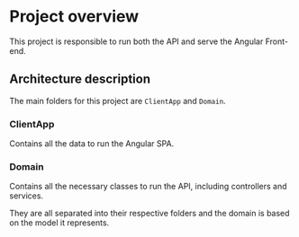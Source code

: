 ﻿# Project overview
This project is responsible to run both the API and serve the Angular Front-end.


## Architecture description
The main folders for this project are `ClientApp` and `Domain`.

### ClientApp

Contains all the data to run the Angular SPA.

### Domain

Contains all the necessary classes to run the API, including controllers and services.

They are all separated into their respective folders and the domain is based on the model it represents.